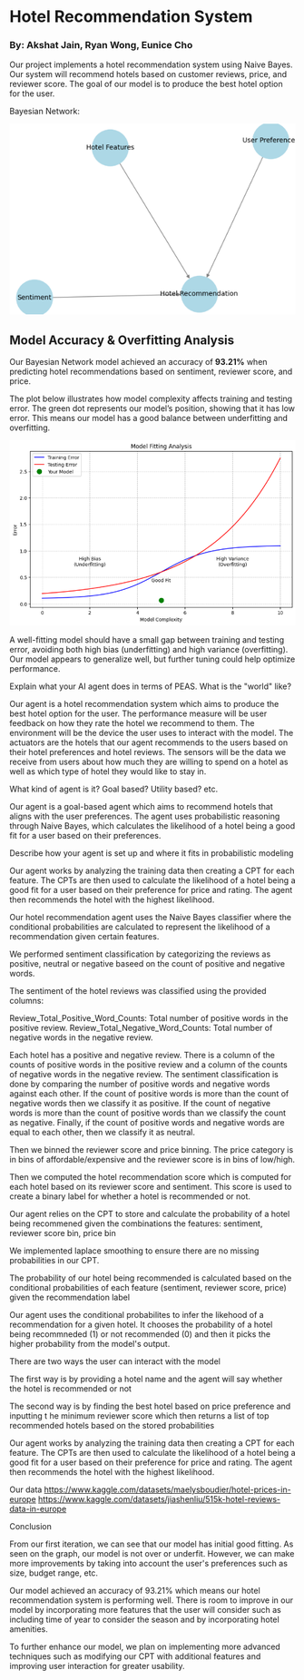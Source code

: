 # Hotel Recommendation System
### By: Akshat Jain, Ryan Wong, Eunice Cho

Our project implements a hotel recommendation system using Naive Bayes. Our system will recommend hotels based on customer reviews, price, and reviewer score. The goal of our model is to produce the best hotel option for the user.


Bayesian Network:

![Bayesian Network](BN_structure.png)

## Model Accuracy & Overfitting Analysis  

Our Bayesian Network model achieved an accuracy of **93.21%** when predicting hotel recommendations based on sentiment, reviewer score, and price.  

The plot below illustrates how model complexity affects training and testing error. The green dot represents our model’s position, showing that it has low error. This means our model has a good balance between underfitting and overfitting.  

![Model Complexity vs. Error](accuracy.png)  

A well-fitting model should have a small gap between training and testing error, avoiding both high bias (underfitting) and high variance (overfitting). Our model appears to generalize well, but further tuning could help optimize performance.  


Explain what your AI agent does in terms of PEAS. What is the "world" like? 

Our agent is a hotel recommendation system which aims to produce the best hotel option for the user. The performance measure will be user feedback on how they rate the hotel we recommend to them. The environment will be the device the user uses to interact with the model. The actuators are the hotels that our agent recommends to the users based on their hotel preferences and hotel reviews. The sensors will be the data we receive from users about how much they are willing to spend on a hotel as well as which type of hotel they would like to stay in.


What kind of agent is it? Goal based? Utility based? etc. 

Our agent is a goal-based agent which aims to recommend hotels that aligns with the user preferences. The agent uses probabilistic reasoning through Naive Bayes, which calculates the likelihood of a hotel being a good fit for a user based on their preferences. 



Describe how your agent is set up and where it fits in probabilistic modeling

Our agent works by analyzing the training data then creating a CPT for each feature. The CPTs are then used to calculate the likelihood of a hotel being a good fit for a user based on their preference for price and rating. The agent then recommends the hotel with the highest likelihood.

Our hotel recommendation agent uses the Naive Bayes classifier where the conditional probabilities are calculated to represent the likelihood of a recommendation given certain features. 

We performed sentiment classification by categorizing the reviews as positive, neutral or negative baseed on the count of positive and negative words.

The sentiment of the hotel reviews was classified using the provided columns:

Review_Total_Positive_Word_Counts: Total number of positive words in the positive review.
Review_Total_Negative_Word_Counts: Total number of negative words in the negative review.

Each hotel has a positive and negative review. There is a column of the counts of positive words in the positive review and a column of the counts of negative words in the negative review. The sentiment classification is done by comparing the number of positive words and negative words against each other. If the count of positive words is more than the count of negative words then we classify it as positive. If the count of negative words is more than the count of positive words than we classify the count as negative. Finally, if the count of positive words and negative words are equal to each other, then we classify it as neutral.

Then we binned the reviewer score and price binning. The price category is in bins of affordable/expensive and the reviewer score is in bins of low/high.

Then we computed the hotel recommendation score which is computed for each hotel based on its reviewer score and sentiment. This score is used to create a binary label for whether a hotel is recommended or not.

Our agent relies on the CPT to store and calculate the probability of a hotel being recommened given the combinations the features: sentiment, reviewer score bin, price bin

We implemented laplace smoothing to ensure there are no missing probabilities in our CPT. 

The probability of our hotel being recommended is calculated based on the conditional probabilities of each feature (sentiment, reviewer score, price) given the recommendation label

Our agent uses the conditional probabilites to infer the likehood of a recommendation for a given hotel. It chooses the probability of a hotel being recommneded (1) or not recommended (0) and then it picks the higher probability from the model's output.


There are two ways the user can interact with the model

The first way is by providing a hotel name and the agent will say whether the hotel is recommended or not

The second way is by finding the best hotel based on price preference and inputting t he minimum reviewer score which then returns a list of top recommended hotels based on the stored probabilities




Our agent works by analyzing the training data then creating a CPT for each feature. The CPTs are then used to calculate the likelihood of a hotel being a good fit for a user based on their preference for price and rating. The agent then recommends the hotel with the highest likelihood.

Our data
https://www.kaggle.com/datasets/maelysboudier/hotel-prices-in-europe 
https://www.kaggle.com/datasets/jiashenliu/515k-hotel-reviews-data-in-europe


Conclusion

From our first iteration, we can see that our model has initial good fitting. As seen on the graph, our model is not over or underfit. However, we can make more improvements by taking into account the user's preferences such as size, budget range, etc.

Our model achieved an accuracy of 93.21% which means our hotel recommendation system is performing well. There is room to improve in our model by incorporating more features that the user will consider such as including time of year to consider the season and by incorporating hotel amenities. 

To further enhance our model, we plan on implementing more advanced techniques such as modifying our CPT with additional features and improving user interaction for greater usability.  
